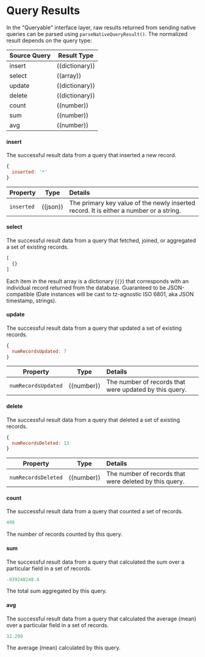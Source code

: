 # Query Results
In the "Queryable" interface layer, raw results returned from sending native queries can be parsed using `parseNativeQueryResult()`. The normalized result depends on the query type:


| Source Query          | Result Type        |
|:----------------------|--------------------|
| insert                | ((dictionary))     |
| select                | ((array))          |
| update                | ((dictionary))     |
| delete                | ((dictionary))     |
| count                 | ((number))         |
| sum                   | ((number))         |
| avg                   | ((number))         |


#### insert

The successful result data from a query that inserted a new record.


```js
{
  inserted: '*'
}
```


| Property              | Type             | Details
|-----------------------|------------------|:----------------------------------------------------------------------------------------------------------|
| `inserted`            | ((json))         | The primary key value of the newly inserted record.  It is either a number or a string.



#### select

The successful result data from a query that fetched, joined, or aggregated a set of existing records.

```js
[
  {}
]
```

Each item in the result array is a dictionary (`{}`) that corresponds with an individual record returned from the database.  Guaranteed to be JSON-compatible (Date instances will be cast to tz-agnostic ISO 6801, aka JSON timestamp, strings).




#### update

The successful result data from a query that updated a set of existing records.


```js
{
  numRecordsUpdated: 7
}
```


| Property              | Type             | Details
|-----------------------|------------------|:-----------------------------------------------------------------------|
| `numRecordsUpdated`   | ((number))       | The number of records that were updated by this query.



#### delete

The successful result data from a query that deleted a set of existing records.


```js
{
  numRecordsDeleted: 13
}
```



| Property              | Type             | Details
|-----------------------|------------------|:-----------------------------------------------------------------------|
| `numRecordsDeleted`   | ((number))       | The number of records that were deleted by this query.




#### count

The successful result data from a query that counted a set of records.


```js
499
```

The number of records counted by this query.





#### sum

The successful result data from a query that calculated the sum over a particular field in a set of records.


```js
-939248248.4
```

The total sum aggregated by this query.



#### avg

The successful result data from a query that calculated the average (mean) over a particular field in a set of records.


```js
32.299
```

The average (mean) calculated by this query.

